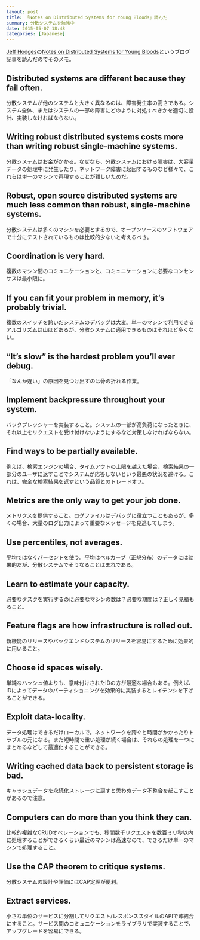 ```yaml
---
layout: post
title: 「Notes on Distributed Systems for Young Bloods」読んだ
summary: 分散システムを勉強中
date: 2015-05-07 18:48
categories: [Japanese]
---
```


[Jeff Hodges](http://www.somethingsimilar.com/about/)の[Notes on Distributed Systems for Young Bloods](http://www.somethingsimilar.com/2013/01/14/notes-on-distributed-systems-for-young-bloods/)というブログ記事を読んだのでそのメモ。

## Distributed systems are different because they fail often.

分散システムが他のシステムと大きく異なるのは、障害発生率の高さである。システム全体、またはシステムの一部の障害にどのように対処すべきかを適切に設計、実装しなければならない。

## Writing robust distributed systems costs more than writing robust single-machine systems.

分散システムはお金がかかる。なぜなら、分散システムにおける障害は、大容量データの処理中に発生したり、ネットワーク障害に起因するものなど様々で、これらは単一のマシンで再現することが難しいためだ。

## Robust, open source distributed systems are much less common than robust, single-machine systems. 

分散システムは多くのマシンを必要とするので、オープンソースのソフトウェアで十分にテストされているものは比較的少ないと考えるべき。

## Coordination is very hard.

複数のマシン間のコミュニケーションと、コミュニケーションに必要なコンセンサスは最小限に。

## If you can fit your problem in memory, it’s probably trivial.

複数のスイッチを跨いだシステムのデバッグは大変。単一のマシンで利用できるアルゴリズムは山ほどあるが、分散システムに適用できるものはそれほど多くない。

## “It’s slow” is the hardest problem you’ll ever debug.

「なんか遅い」の原因を見つけ出すのは骨の折れる作業。

## Implement backpressure throughout your system.

バックプレッシャーを実装すること。システムの一部が高負荷になったときに、それ以上をリクエストを受け付けないようにするなど対策しなければならない。

## Find ways to be partially available.

例えば、検索エンジンの場合、タイムアウトの上限を越えた場合、検索結果の一部分のユーザに返すことでシステムが応答しないという最悪の状況を避ける。これは、完全な検索結果を返すという品質とのトレードオフ。

## Metrics are the only way to get your job done. 

メトリクスを提供すること。ログファイルはデバッグに役立つこともあるが、多くの場合、大量のログ出力によって重要なメッセージを見逃してしまう。

## Use percentiles, not averages. 

平均ではなくパーセントを使う。平均はベルカーブ（正規分布）のデータには効果的だが、分散システムでそうなることはまれである。

## Learn to estimate your capacity.

必要なタスクを実行するのに必要なマシンの数は？必要な期間は？正しく見積もること。

## Feature flags are how infrastructure is rolled out.

新機能のリリースやバックエンドシステムのリリースを容易にするために効果的に用いること。

## Choose id spaces wisely.

単純なハッシュ値よりも、意味付けされたIDの方が最適な場合もある。例えば、IDによってデータのパーティショニングを効果的に実装するとレイテンシを下げることができる。

## Exploit data-locality.

データ処理はできるだけローカルで。ネットワークを跨ぐと時間がかかったりトラブルの元になる。また短時間で重い処理が続く場合は、それらの処理を一つにまとめるなどして最適化することができる。

## Writing cached data back to persistent storage is bad. 

キャッシュデータを永続化ストレージに戻すと思わぬデータ不整合を起こすことがあるので注意。

## Computers can do more than you think they can.

比較的複雑なCRUDオペレーションでも、秒間数千リクエストを数百ミリ秒以内に処理することができるくらい最近のマシンは高速なので、できるだけ単一のマシンで処理すること。

## Use the CAP theorem to critique systems.

分散システムの設計や評価にはCAP定理が便利。

## Extract services.

小さな単位のサービスに分割してリクエスト/レスポンススタイルのAPIで疎結合にすること。サービス間のコミュニケーションをライブラリで実装することで、アップグレードを容易にできる。

